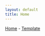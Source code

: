 ```yaml
---
layout: default
title: Home
---
```


<a href="index">Home</a> -
<a href="example-page">Template</a>

